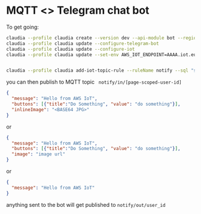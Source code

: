 # MQTT <> Telegram chat bot

To get going:
```bash
claudia --profile claudia create --version dev --api-module bot --region eu-west-2 --policies AWSIoTDataAccess
claudia --profile claudia update --configure-telegram-bot
claudia --profile claudia update --configure-iot
claudia --profile claudia update --set-env AWS_IOT_ENDPOINT=AAAA.iot.eu-west-2.amazonaws.com,telegramAccessToken=ZZZZZZ


claudia --profile claudia add-iot-topic-rule --ruleName notify --sql "select * , topic() AS topic from 'notify/in/+/+'"
```

you can then publish to MQTT topic ` notify/in/[page-scoped-user-id]`

```json
{
  "message": "Hello from AWS IoT",
  "buttons": [{"title":"Do Something", "value": "do something"}],
  "inlineImage": "<BASE64 JPG>"
}
```

or

```json
{
  "message": "Hello from AWS IoT",
  "buttons": [{"title":"Do Something", "value": "do something"}],
  "image": "image url"
}
```

or

```json
{
  "message": "Hello from AWS IoT"
}
```

anything sent to the bot will get published to `notify/out/user_id`